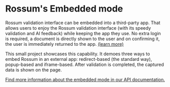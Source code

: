 # Rossum's Embedded mode

Rossum validation interface can be embedded into a third-party app. That allows users to enjoy the Rossum validation interface (with its speedy validation and AI feedback) while keeping the app they use.  No extra login is required, a document is directly shown to the user and on confirming it, the user is immediately returned to the app.
[(learn more)](https://developers.rossum.ai/docs/rossum-embedded-in-other-apps)

This small project showcases this capability. It demoes three ways to embed Rossum in an external app: redirect-based (the standard way), popup-based and iframe-based. After validation is completed, the captured data is shown on the page.

[Find more information about the embedded mode in our API documentation.](https://api.elis.rossum.ai/docs/#embedded-mode)
